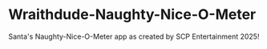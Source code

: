# Wraithdude-Naughty-Nice-O-Meter
Santa's Naughty-Nice-O-Meter app as created by SCP Entertainment 2025!
